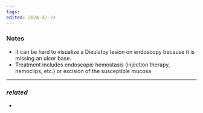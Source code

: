 ```yaml
---
tags: 
edited: 2024-02-19
---
```

### Notes
- It can be hard to visualize a Dieulafoy lesion on endoscopy because it is missing an ulcer base.
- Treatment includes endoscopic hemostasis (injection therapy, hemoclips, etc.) or excision of the susceptible mucosa

---
### *related*
- 